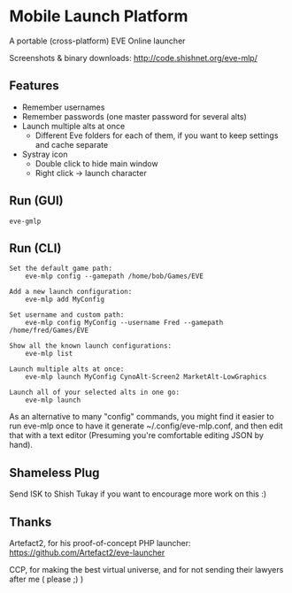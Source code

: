 Mobile Launch Platform
======================

A portable (cross-platform) EVE Online launcher

Screenshots & binary downloads: http://code.shishnet.org/eve-mlp/

Features
--------
- Remember usernames
- Remember passwords (one master password for several alts)
- Launch multiple alts at once
  - Different Eve folders for each of them, if you want to keep settings and cache separate
- Systray icon
  - Double click to hide main window
  - Right click -> launch character

Run (GUI)
---------
```
eve-gmlp
```

Run (CLI)
---------
```
Set the default game path:
    eve-mlp config --gamepath /home/bob/Games/EVE

Add a new launch configuration:
    eve-mlp add MyConfig

Set username and custom path:
    eve-mlp config MyConfig --username Fred --gamepath /home/fred/Games/EVE

Show all the known launch configurations:
    eve-mlp list

Launch multiple alts at once:
    eve-mlp launch MyConfig CynoAlt-Screen2 MarketAlt-LowGraphics

Launch all of your selected alts in one go:
    eve-mlp launch
```

As an alternative to many "config" commands, you might find it easier to run
eve-mlp once to have it generate ~/.config/eve-mlp.conf, and then edit that
with a text editor (Presuming you're comfortable editing JSON by hand).

Shameless Plug
--------------
Send ISK to Shish Tukay if you want to encourage more work on this :)

Thanks
------
Artefact2, for his proof-of-concept PHP launcher: https://github.com/Artefact2/eve-launcher

CCP, for making the best virtual universe, and for not sending their lawyers after me ( please ;) )
